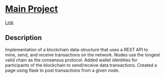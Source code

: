 # [Main Project](https://github.com/IE-Blockchain-Team/python_blockchain_app)
[Link](https://github.com/IE-Blockchain-Team/python_blockchain_app)


## Description
Implementation of a blockchain data-structure that uses a REST API to mine, send, and receive transactions on the network.  Nodes use the longest valid chain as the consensus protocol.  Added wallet identities for participants of the blockchain to send/receive data transactions.  Created a page using flask to post transactions from a given node.
